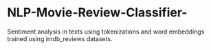 # NLP-Movie-Review-Classifier-
Sentiment analysis in texts using tokenizations and word embeddings trained using imdb_reviews datasets.
